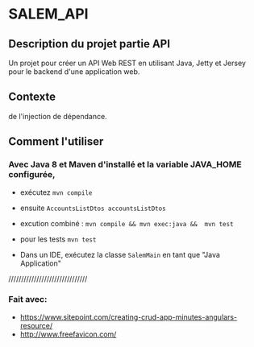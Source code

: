 # SALEM_API

## Description du projet partie API
Un projet pour créer un API Web REST en utilisant Java, Jetty et Jersey pour le backend d'une application web.

## Contexte

 
 de l'injection de dépendance.

##  Comment l'utiliser
### Avec Java 8 et Maven d'installé et la variable JAVA_HOME configurée, 
* exécutez `mvn compile` 
* ensuite `AccountsListDtos accountsListDtos `
* excution combiné : `mvn compile && mvn exec:java &&  mvn test`
* pour les tests  `mvn test`

* Dans un IDE, exécutez la classe `SalemMain` en tant que "Java Application"


///////////////////////////////
### Fait avec:
* https://www.sitepoint.com/creating-crud-app-minutes-angulars-resource/
* http://www.freefavicon.com/
